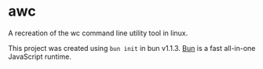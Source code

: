 # awc

A recreation of the wc command line utility tool in linux.

This project was created using `bun init` in bun v1.1.3. [Bun](https://bun.sh) is a fast all-in-one JavaScript runtime.
